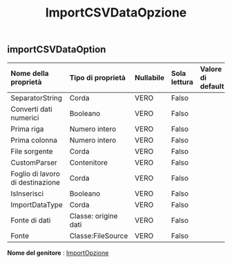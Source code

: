 ﻿---
title: ImportCSVDataOpzione
second_title: Aspose.Cells Cloud Documen
type: docs
url: /it/specification/model/importcsvdataoption/
description: "Aspose.Cells Specifica del modello cloud: ImportCSVDataOption. Gestisci facilmente Excel e altri fogli di calcolo con funzionalità come apertura, generazione, modifica, divisione, unione, confronto e conversione"
kwords: Excel, Office, Foglio di calcolo, Cloud REST API, ImportCSVDataOption
weight: 50
---
## **importCSVDataOption**

 

| Nome della proprietà| Tipo di proprietà| Nullabile| Sola lettura| Valore di default| Descrizione|
|:- |:- |:- |:- |:- |:- |
| SeparatorString| Corda| VERO| Falso|||
| Converti dati numerici| Booleano| VERO| Falso|||
| Prima riga| Numero intero| VERO| Falso|||
| Prima colonna| Numero intero| VERO| Falso|||
| File sorgente| Corda| VERO| Falso|||
| CustomParser| Contenitore| VERO| Falso|||
| Foglio di lavoro di destinazione| Corda| VERO| Falso|||
| IsInserisci| Booleano| VERO| Falso|||
| ImportDataType| Corda| VERO| Falso|||
| Fonte di dati| Classe: origine dati| VERO| Falso|||
| Fonte| Classe:FileSource| VERO| Falso|||

**Nome del genitore** : [ImportOpzione](/specification/model/importoption)

